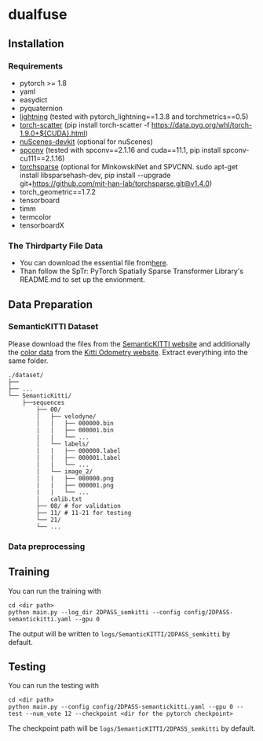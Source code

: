 # dualfuse
## Installation
### Requirements
- pytorch >= 1.8 
- yaml
- easydict
- pyquaternion
- [lightning](https://github.com/Lightning-AI/lightning) (tested with pytorch_lightning==1.3.8 and torchmetrics==0.5)
- [torch-scatter](https://github.com/rusty1s/pytorch_scatter) (pip install torch-scatter -f https://data.pyg.org/whl/torch-1.9.0+${CUDA}.html)
- [nuScenes-devkit](https://github.com/nutonomy/nuscenes-devkit) (optional for nuScenes)
- [spconv](https://github.com/traveller59/spconv) (tested with spconv==2.1.16 and cuda==11.1, pip install spconv-cu111==2.1.16)
- [torchsparse](https://github.com/mit-han-lab/torchsparse) (optional for MinkowskiNet and SPVCNN. sudo apt-get install libsparsehash-dev, pip install --upgrade git+https://github.com/mit-han-lab/torchsparse.git@v1.4.0)
- torch_geometric==1.7.2
- tensorboard
- timm
- termcolor
- tensorboardX

### The Thirdparty File Data
- You can download the essential file from[here](https://github.com/dvlab-research/SphereFormer/tree/master/third_party/SparseTransformer).
- Than follow the SpTr: PyTorch Spatially Sparse Transformer Library's README.md to set up the envionment.

## Data Preparation

### SemanticKITTI Dataset
Please download the files from the [SemanticKITTI website](http://semantic-kitti.org/dataset.html) and additionally the [color data](http://www.cvlibs.net/download.php?file=data_odometry_color.zip) from the [Kitti Odometry website](http://www.cvlibs.net/datasets/kitti/eval_odometry.php). Extract everything into the same folder.
```
./dataset/
├── 
├── ...
└── SemanticKitti/
    ├──sequences
        ├── 00/           
        │   ├── velodyne/	
        |   |	├── 000000.bin
        |   |	├── 000001.bin
        |   |	└── ...
        │   └── labels/ 
        |   |   ├── 000000.label
        |   |   ├── 000001.label
        |   |   └── ...
        |   └── image_2/ 
        |   |   ├── 000000.png
        |   |   ├── 000001.png
        |   |   └── ...
        |   calib.txt
        ├── 08/ # for validation
        ├── 11/ # 11-21 for testing
        └── 21/
	    └── ...
```
### Data preprocessing


## Training
You can run the training with
```shell script
cd <dir path>
python main.py --log_dir 2DPASS_semkitti --config config/2DPASS-semantickitti.yaml --gpu 0
```
The output will be written to `logs/SemanticKITTI/2DPASS_semkitti` by default. 

## Testing
You can run the testing with
```shell script
cd <dir path>
python main.py --config config/2DPASS-semantickitti.yaml --gpu 0 --test --num_vote 12 --checkpoint <dir for the pytorch checkpoint>
```
The checkpoint path will be `logs/SemanticKITTI/2DPASS_semkitti` by default. 
